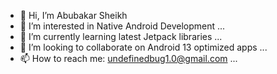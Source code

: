 - 👋 Hi, I’m Abubakar Sheikh
- 👀 I’m interested in Native Android Development ...
- 🌱 I’m currently learning latest Jetpack libraries ...
- 💞️ I’m looking to collaborate on Android 13 optimized apps ...
- 📫 How to reach me: undefinedbug1.0@gmail.com ...

<!---
UndefinedBug10/UndefinedBug10 is a ✨ special ✨ repository because its `README.md` (this file) appears on your GitHub profile.
You can click the Preview link to take a look at your changes.
--->
